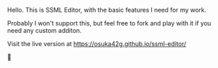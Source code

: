 Hello.
This is SSML Editor, with the basic features I need for my work.

Probably I won't support this, but feel free to fork and play with it if you need any custom additon.

Visit the live version at https://osuka42g.github.io/ssml-editor/

🍻